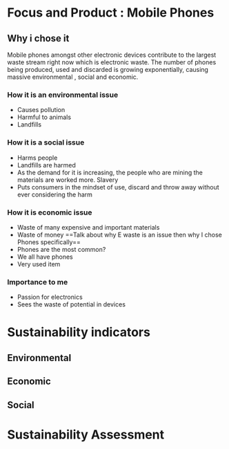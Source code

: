 # Focus and Product : Mobile Phones

## Why i chose it

Mobile phones amongst other electronic devices contribute to the largest waste stream right now which is electronic waste. The number of phones being produced, used and discarded is growing exponentially, causing massive environmental , social and economic. 
### How it is an environmental issue
- Causes pollution
- Harmful to animals
- Landfills
### How it is a social issue
- Harms people
- Landfills are harmed
- As the demand for it is increasing, the people who are mining the materials are worked more. Slavery
- Puts consumers in the mindset of use, discard and throw away without ever considering the harm
### How it is economic issue
- Waste of many expensive and important materials
- Waste of money
==Talk about why E waste is an issue then why I chose Phones specifically==
- Phones are the most common?
- We all have phones
- Very used item
### Importance to me
- Passion for electronics
- Sees the waste of potential in devices


# Sustainability indicators
## Environmental
## Economic
## Social

# Sustainability Assessment
